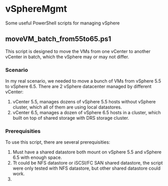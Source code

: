 # vSphereMgmt
Some useful PowerShell scripts for managing vSphere

## moveVM_batch_from55to65.ps1
This script is designed to move the VMs from one vCenter to another vCenter in batch, which the vSphere may or may not differ. 

### Scenario
In my real scenario, we needed to move a bunch of VMs from vSphere 5.5 to vSphere 6.5. There are 2 vSphere datacenter managed by different vCenter:
1. vCenter 5.5, manages dozens of vSphere 5.5 hosts without vSphere cluster, which all of them are using local datastores.
2. vCenter 6.5, manages a dozen of vSphere 6.5 hosts in a cluster, which built on top of shared storage with DRS storage cluster.

### Prerequisities
To use this script, there are several prerequisities:
1. Must have a shared datastore both mount on vSphere 5.5 and vSphere 6.5 with enough space.
2. Tt could be NFS datastore or iSCSI/FC SAN shared datastore, the script were only tested with NFS datastore, but other shared datastore could work.
3. 
